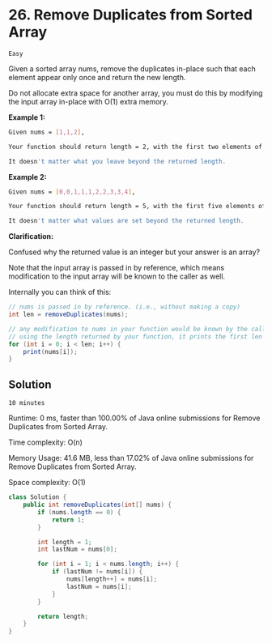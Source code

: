 # 26. Remove Duplicates from Sorted Array

`Easy`

Given a sorted array nums, remove the duplicates in-place such that each element appear only once and return the new length.

Do not allocate extra space for another array, you must do this by modifying the input array in-place with O(1) extra memory.

**Example 1:**

```bash
Given nums = [1,1,2],

Your function should return length = 2, with the first two elements of nums being 1 and 2 respectively.

It doesn't matter what you leave beyond the returned length.
```

**Example 2:**

```bash
Given nums = [0,0,1,1,1,2,2,3,3,4],

Your function should return length = 5, with the first five elements of nums being modified to 0, 1, 2, 3, and 4 respectively.

It doesn't matter what values are set beyond the returned length.
```

**Clarification:**

Confused why the returned value is an integer but your answer is an array?

Note that the input array is passed in by reference, which means modification to the input array will be known to the caller as well.

Internally you can think of this:

```java
// nums is passed in by reference. (i.e., without making a copy)
int len = removeDuplicates(nums);

// any modification to nums in your function would be known by the caller.
// using the length returned by your function, it prints the first len elements.
for (int i = 0; i < len; i++) {
    print(nums[i]);
}
```

## Solution

`10 minutes`

Runtime: 0 ms, faster than 100.00% of Java online submissions for Remove Duplicates from Sorted Array.

Time complexity: O(n)

Memory Usage: 41.6 MB, less than 17.02% of Java online submissions for Remove Duplicates from Sorted Array.

Space complexity: O(1)

```java
class Solution {
    public int removeDuplicates(int[] nums) {
        if (nums.length == 0) {
            return 1;
        }

        int length = 1;
        int lastNum = nums[0];

        for (int i = 1; i < nums.length; i++) {
            if (lastNum != nums[i]) {
                nums[length++] = nums[i];
                lastNum = nums[i];
            }
        }

        return length;
    }
}
```
